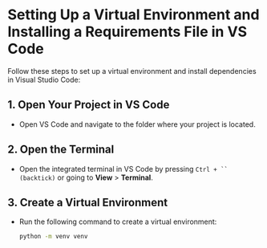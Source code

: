 # Setting Up a Virtual Environment and Installing a Requirements File in VS Code

Follow these steps to set up a virtual environment and install dependencies in Visual Studio Code:

## 1. Open Your Project in VS Code
- Open VS Code and navigate to the folder where your project is located.

## 2. Open the Terminal
- Open the integrated terminal in VS Code by pressing `Ctrl + `` (backtick)` or going to **View** > **Terminal**.

## 3. Create a Virtual Environment
- Run the following command to create a virtual environment:
  ```bash
  python -m venv venv
